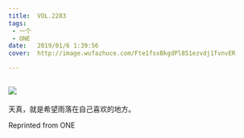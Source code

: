 ```yaml
---
title:	VOL.2283
tags:
 - 一个
 - ONE
date:	2019/01/6 1:39:56
cover:	http://image.wufazhuce.com/Fte1fsxBkgdPl851ezvdj1fvnvER

---
```

![](http://image.wufazhuce.com/Fte1fsxBkgdPl851ezvdj1fvnvER)
---

天真，就是希望雨落在自己喜欢的地方。
 
Reprinted from ONE
